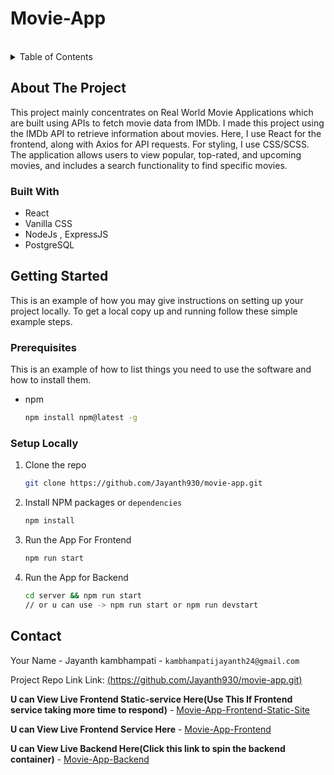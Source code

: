 # Movie-App

<!-- PROJECT LOGO -->
<br />
<!-- TABLE OF CONTENTS -->
<details>
  <summary>Table of Contents</summary>
  <ol>
    <li>
      <a href="#about-the-project">About The Project</a>
      <ul>
        <li><a href="#built-with">Built With</a></li>
      </ul>
    </li>
    <li>
      <a href="#getting-started">Getting Started</a>
      <ul>
        <li><a href="#prerequisites">Prerequisites</a></li>
        <li><a href="#installation">Installation</a></li>
      </ul>
    </li>
    <li><a href="#Procedure for Interacting with the Application">Contributing</a></li>
    <li><a href="#contact">Contact</a></li>
  </ol>
</details>



<!-- ABOUT THE PROJECT -->
## About The Project

This project mainly concentrates on Real World Movie Applications which are built using APIs to fetch movie data from IMDb. I made this project using the IMDb API to retrieve information about movies. Here, I use React for the frontend, along with Axios for API requests. For styling, I use CSS/SCSS. The application allows users to view popular, top-rated, and upcoming movies, and includes a search functionality to find specific movies.

### Built With

* React
* Vanilla CSS
* NodeJs , ExpressJS
* PostgreSQL

<!-- GETTING STARTED -->
## Getting Started

This is an example of how you may give instructions on setting up your project locally.
To get a local copy up and running follow these simple example steps.

### Prerequisites

This is an example of how to list things you need to use the software and how to install them.
* npm
  ```sh
  npm install npm@latest -g
  ```

### Setup Locally

1. Clone the repo
   ```sh
   git clone https://github.com/Jayanth930/movie-app.git
   ```
2. Install NPM packages or `dependencies`
   ```sh
   npm install
   ```
3. Run the App For Frontend
   ```sh
   npm run start 
   ```
4. Run the App for Backend
   ```sh
   cd server && npm run start  
   // or u can use -> npm run start or npm run devstart
   ```
<!-- USAGE EXAMPLES -->

<!-- ROADMAP -->

<!-- CONTACT -->
## Contact

Your Name - Jayanth kambhampati - `kambhampatijayanth24@gmail.com`

Project Repo Link Link: [(https://github.com/Jayanth930/movie-app.git)](https://github.com/Jayanth930/movie-app.git)


**U can View Live Frontend Static-service Here(Use This If Frontend service taking more time to respond)** -  [Movie-App-Frontend-Static-Site](https://movie-app-p6q8.onrender.com) 
  
**U can View Live Frontend Service Here** -  [Movie-App-Frontend](https://movie-app-frontend-4nts.onrender.com) 


**U can View Live Backend  Here(Click this link to spin the backend container)** -  [Movie-App-Backend](https://movie-app-backemd.onrender.com)
